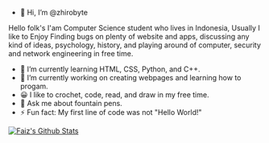 - 👋 Hi, I’m @zhirobyte

<!---
zhirobyte/zhirobyte is a ✨ special ✨ repository because its `README.md` (this file) appears on your GitHub profile.
You can click the Preview link to take a look at your changes.
--->

Hello folk's
I'am Computer Science student who lives in Indonesia, Usually I like to Enjoy Finding bugs on plenty of website and apps, discussing any kind of ideas, psychology, history, and playing around of computer, security and network engineering in free time.

- 🌱 I’m currently learning HTML, CSS, Python, and C++.
- 🔭 I’m currently working on creating webpages and learning how to progam.
- 😀 I like to crochet, code, read, and draw in my free time.
- 💬 Ask me about fountain pens.
- ⚡ Fun fact: My first line of code was not "Hello World!"

[![Faiz's Github Stats](https://github-readme-stats.vercel.app/api?username=zhirobyte)](https://github.com/anuraghazra/github-readme-stats)
